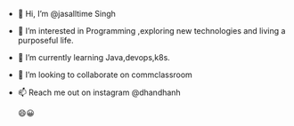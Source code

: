 - 👋 Hi, I’m @jasalltime Singh
- 👀 I’m interested in Programming ,exploring new technologies and living a purposeful life.
- 🌱 I’m currently learning Java,devops,k8s.
- 💞️ I’m looking to collaborate on commclassroom
- 📫 Reach me out on instagram @dhandhanh

  😄😀

